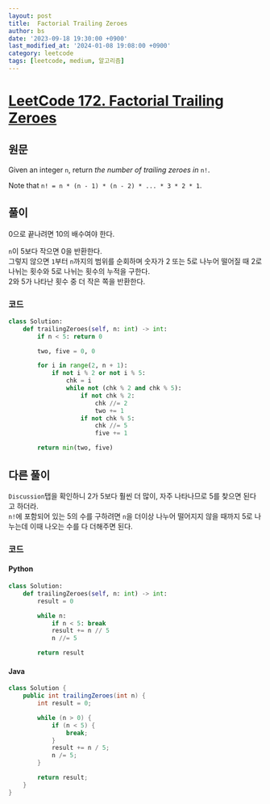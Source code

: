 ```yaml
---
layout: post
title:  Factorial Trailing Zeroes
author: bs
date: '2023-09-18 19:30:00 +0900'
last_modified_at: '2024-01-08 19:08:00 +0900'
category: leetcode
tags: [leetcode, medium, 알고리즘]
---
```


# [LeetCode 172. Factorial Trailing Zeroes](https://leetcode.com/problems/factorial-trailing-zeroes/)

## 원문
Given an integer `n`, return *the number of trailing zeroes in* `n!`.

Note that `n! = n * (n - 1) * (n - 2) * ... * 3 * 2 * 1`.

## 풀이
0으로 끝나려면 10의 배수여야 한다.

`n`이 5보다 작으면 0을 반환한다.<br>
그렇지 않으면 `1`부터 `n`까지의 범위를 순회하며 숫자가 2 또는 5로 나누어 떨어질 때 2로 나뉘는 횟수와 5로 나뉘는 횟수의 누적을 구한다.<br>
2와 5가 나타난 횟수 중 더 작은 쪽을 반환한다.

### 코드
```python
class Solution:
    def trailingZeroes(self, n: int) -> int:
        if n < 5: return 0

        two, five = 0, 0

        for i in range(2, n + 1):
            if not i % 2 or not i % 5:
                chk = i
                while not (chk % 2 and chk % 5):
                    if not chk % 2:
                        chk //= 2
                        two += 1
                    if not chk % 5:
                        chk //= 5
                        five += 1

        return min(two, five)
```

## 다른 풀이
`Discussion`탭을 확인하니 2가 5보다 훨씬 더 많이, 자주 나타나므로 5를 찾으면 된다고 하더라.<br>
`n!`에 포함되어 있는 5의 수를 구하려면 `n`을 더이상 나누어 떨어지지 않을 때까지 5로 나누는데 이때 나오는 수를 다 더해주면 된다.

### 코드
#### Python
```python
class Solution:
    def trailingZeroes(self, n: int) -> int:
        result = 0

        while n:
            if n < 5: break
            result += n // 5
            n //= 5

        return result
```

#### Java
```java
class Solution {
    public int trailingZeroes(int n) {
        int result = 0;

        while (n > 0) {
            if (n < 5) {
                break;
            }
            result += n / 5;
            n /= 5;
        }

        return result;
    }
}
```